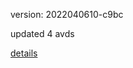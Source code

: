 version: 2022040610-c9bc

updated 4 avds

[details](https://github.com/0x74f917491bfa7ebfa379/ali_avd_db/blob/master/change_log/2022/04/06/10/c9bc.txt)